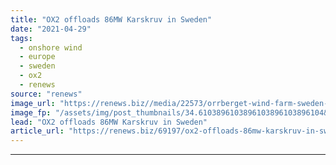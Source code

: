 ```yaml
---
title: "OX2 offloads 86MW Karskruv in Sweden"
date: "2021-04-29"
tags: 
  - onshore wind
  - europe
  - sweden
  - ox2
  - renews
source: "renews"
image_url: "https://renews.biz//media/22573/orrberget-wind-farm-sweden-image-credit-ox2.png?mode=crop&width=770&heightratio=0.6103896103896103896103896104&slimmage=true"
image_fp: "/assets/img/post_thumbnails/34.6103896103896103896103896104&slimmage=true"
lead: "OX2 offloads 86MW Karskruv in Sweden"
article_url: "https://renews.biz/69197/ox2-offloads-86mw-karskruv-in-sweden/"
---
```


---
